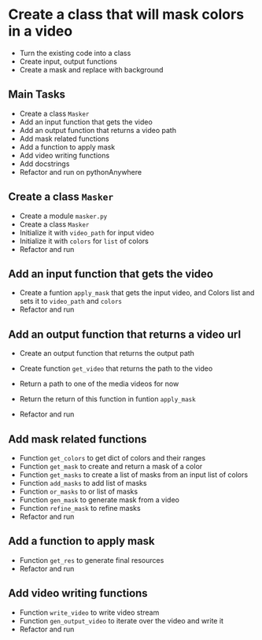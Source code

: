 # Create a class that will mask colors in a video

- Turn the existing code into a class
- Create input, output functions
- Create a mask and replace with background

## Main Tasks

- Create a class `Masker`
- Add an input function that gets the video
- Add an output function that returns a video path
- Add mask related functions
- Add a function to apply mask
- Add video writing functions
- Add docstrings
- Refactor and run on pythonAnywhere

## Create a class `Masker`

- Create a module `masker.py`
- Create a class `Masker`
- Initialize it with `video_path` for input video
- Initialize it with `colors` for `list` of colors
- Refactor and run

## Add an input function that gets the video

- Create a funtion `apply_mask` that gets the input video, and Colors list and sets it to `video_path` and `colors`
- Refactor and run

## Add an output function that returns a video url

- Create an output function that returns the output path

- Create function `get_video` that returns the path to the video
- Return a path to one of the media videos for now
- Return the return of this function in funtion `apply_mask`
- Refactor and run

## Add mask related functions

- Function `get_colors` to get dict of colors and their ranges
- Function `get_mask` to create and return a mask of a color
- Function `get_masks` to create a list of masks from an input list of colors
- Function `add_masks` to add list of masks
- Function `or_masks` to or list of masks
- Function `gen_mask` to generate mask from a video
- Function `refine_mask` to refine masks
- Refactor and run

## Add a function to apply mask

- Function `get_res` to generate final resources
- Refactor and run

## Add video writing functions

- Function `write_video` to write video stream
- Function `gen_output_video` to iterate over the video and write it
- Refactor and run
